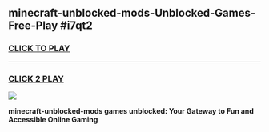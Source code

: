 
## minecraft-unblocked-mods-Unblocked-Games-Free-Play #i7qt2
<h3>
<a href="https://us.freeplayer.one?title=minecraft-unblocked-mods&ref=9M">CLICK TO PLAY</a></h3>
<hr>

<h3>
<a href="https://us.freeplayer.one?title=minecraft-unblocked-mods&ref=9M">CLICK 2 PLAY</a>
  
</h3>

<a href="https://us.freeplayer.one?title=minecraft-unblocked-mods&ref=9M"><img src="https://clearcache.store/games.png"></a>


**minecraft-unblocked-mods games unblocked: Your Gateway to Fun and Accessible Online Gaming**
